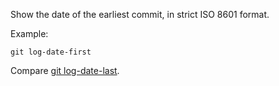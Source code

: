 Show the date of the earliest commit, in strict ISO 8601 format.

Example:

```shell
git log-date-first
```

Compare [git log-date-last](../git-log-date-last).

